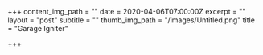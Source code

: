 +++
content_img_path = ""
date = 2020-04-06T07:00:00Z
excerpt = ""
layout = "post"
subtitle = ""
thumb_img_path = "/images/Untitled.png"
title = "Garage Igniter"

+++
